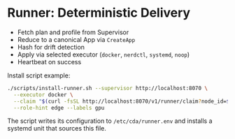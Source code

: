 # Runner: Deterministic Delivery

- Fetch plan and profile from Supervisor
- Reduce to a canonical App via `CreateApp`
- Hash for drift detection
- Apply via selected executor (`docker`, `nerdctl`, `systemd`, `noop`)
- Heartbeat on success

Install script example:
```bash
./scripts/install-runner.sh --supervisor http://localhost:8070 \
  --executor docker \
  --claim "$(curl -fsSL http://localhost:8070/v1/runner/claim?node_id=$(hostname))" \
  --role-hint edge --labels gpu
```

The script writes its configuration to `/etc/cda/runner.env` and installs a
systemd unit that sources this file.
